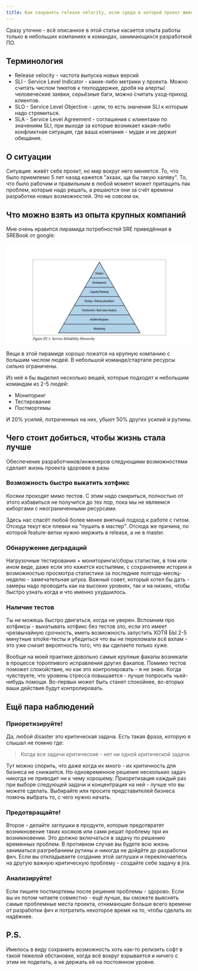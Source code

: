 ```yaml
---
title: Как сохранять release velocity, если среда в которой проект живёт плодит disaster за disaster, а SLO ужесточаются.
---
```


Сразу уточню - всё описанное в этой статье касается опыта работы только в небольших компаниях и командах, занимающихся разработкой ПО.

## Терминология

- Release velocity - частота выпуска новых версий
- SLI - Service Level Indicator - какие-либо метрики у проекта. Можно считать числом тикетов к техподдержке, дробя на алерты/человеческие заявки, серьёзные баги, можно считать уход-приход клиентов.
- SLO - Service Level Objective - цели, то есть значения SLI к которым надо стремиться.
- SLA - Service Level Agreement - соглашения с клиентами по значениям SLI, при выходе за которые возникает какая-либо конфликтная ситуация, где ваша компания - мудак и не держит обещания.

## О ситуации

Ситуация: живёт себе проект, но мир вокруг него меняется. То, что было приемлемо 5 лет назад кажется "ахаах, ща бы такую халяву". То, что было рабочим и правильным в любой момент может притащить пак проблем, которые надо решать, а решаются они за счёт времени разработки новых возможностей. Это не совсем ок.

## Что можно взять из опыта крупных компаний

Мне очень нравится пирамида потребностей SRE приведённая в SREBook от google:

![Site Reliability Hierarchy](/images/srh.jpg)

Вещи в этой пирамиде хорошо ложатся на крупную компанию с большим числом людей. В небольшой команде/стартапе ресурсы сильно ограничены.

Из неё я бы выделил несколько вещей, которые подходят и небольшим командам из 2-5 людей:

- Мониторинг
- Тестирование
- Постмортемы

И 20% усилий, потраченных на них, убьют 50% других усилий и рутины.

## Чего стоит добиться, чтобы жизнь стала лучше

Обеспечение разработчиков/инженеров следующими возможностями сделает жизнь проекта здоровее в разы

### Возможность быстро выкатить хотфикс

Косяки проходят мимо тестов. С этим надо смириться, полностью от этого избавиться не получится до тех пор, пока мы не являемся киборгами с неограниченными ресурсами.

Здесь нас спасёт любой более менее внятный подход к работе с гитом. Отсюда текут все плевки на "пушить в мастер". Отсюда же причина, по которой feature-ветки нужно мержить в release, а не в master.

### Обнаружение деградаций

Нагрузочные тестирования + мониторинги/сборы статистик, в том или ином виде, даже если это кажется костылями, с сохранением истории и возможностью просмотра статистики за последние полгода-месяц-неделю - замечательная штука. Важный совет, который хотел бы дать - замеры надо проводить как на высоких уровнях, так и на низких, чтобы быстро узнать когда и что именно ухудшилось.

### Наличие тестов

Ты не можешь быстро двигаться, когда не уверен. Вспомним про хотфиксы - выкатывать хотфикс без тестов зло, если это имеет чрезвычайную срочность, иметь возможность запустить ХОТЯ БЫ 2-5 минутные smoke-тесты и убедиться что вы не переломали всё вхлам - это уже снизит вероятность того, что вы сделаете только хуже.

Вообще на моей практике довольно самые крупные факапы возникали в процессе торопливого исправления других факапов. Помимо тестов поможет спокойствие, но как это контролировать - я не знаю. Когда чувствуете, что уровень стресса повышается - лучше попросить чьей-нибудь помощи. Во-первых может быть станет спокойнее, во-вторых ваши действия будут контролировать.

## Ещё пара наблюдений

### Приоретизируйте!

Да, любой disaster это критическая задача. Есть такая фраза, которую я слышал не помню где:

> Когда все задачи критические - нет ни одной критической задачи.

Тут можно спорить, что даже когда их много - их критичность для бизнеса не снижается. Но одновременное решение нескольких задач никогда не приводит ни к чему хорошему. Приоретизация каждый раз при выборе следующей задачи и концентрация на ней - лучше что вы можете сделать. Выбирайте или просите представителей бизнеса помочь выбрать то, с чего нужно начать.

### Предотвращайте!

Второе - делайте заглушки в продукте, которые предотвратят возникновение таких косяков или сами решат проблему при их возникновении. Это должно включаться в задачу по решению временных проблем. В противном случае вы будете всю жизнь заниматься разгребанием рутины и никогда не дойдёте до разработки фич. Если вы откладываете создание этой заглушки и переключаетесь на другую важную критическую проблему - создайте себе задачу в jira.

### Анализируйте!

Если пишите постмортемы после решения проблемы - здорово. Если вы их потом читаете совместно - ещё лучше, вы сможете выяснять самые проблемные места проекта, отнимающие больше всего времени от разработки фич и потратить некоторое время на то, чтобы сделать их надёжнее.

## P.S.

Имелось в виду сохранить возможность хоть как-то релизить софт в такой тяжелой обстановке, когда всё вокруг взрывается и ничего с этим не поделать, а не держать её на постоянном уровне.
